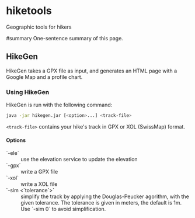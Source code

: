 # hiketools

Geographic tools for hikers

#summary One-sentence summary of this page.

## HikeGen

HikeGen takes a GPX file as input, and generates an HTML page with a Google Map and a profile chart.

### Using HikeGen

HikeGen is run with the following command:

```sh
java -jar hikegen.jar [<option>...] <track-file>
```

`<track-file>` contains your hike's track in GPX or XOL (SwissMap) format.

#### Options

<dl>
<dt>`-ele`</dt>
<dd>use the elevation service to update the elevation</dd>
<dt>`-gpx`</dt>
<dd>write a GPX file</dd>
<dt>`-xol`</dt>
<dd>write a XOL file</dd>
<dt>`-sim <`tolerance`>`</dt>
<dd>simplify the track by applying the Douglas-Peucker agorithm, with the given tolerance.
The tolerance is given in meters, the default is 1m. Use `-sim 0` to avoid simplification.</dd>
</dl>

